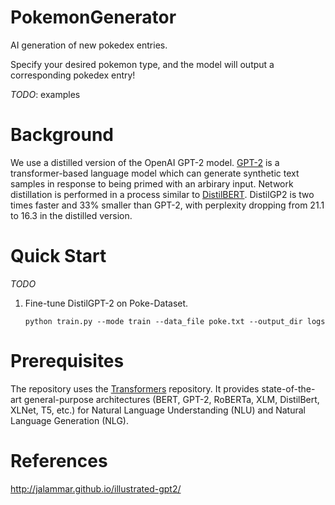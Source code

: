 # PokemonGenerator
AI generation of new pokedex entries.

Specify your desired pokemon type, and the model will output a corresponding pokedex entry! 

*TODO*: examples

# Background
We use a distilled version of the OpenAI GPT-2 model. [GPT-2](https://cdn.openai.com/better-language-models/language_models_are_unsupervised_multitask_learners.pdf) is a transformer-based language model which can generate synthetic text samples in response to being primed with an arbirary input. Network distillation is performed in a process similar to [DistilBERT](https://arxiv.org/abs/1910.01108). DistilGP2 is two times faster and 33% smaller than GPT-2, with perplexity dropping from 21.1 to 16.3 in the distilled version.

# Quick Start

*TODO*

1. Fine-tune DistilGPT-2 on Poke-Dataset.
    ```
    python train.py --mode train --data_file poke.txt --output_dir logs
    ```


# Prerequisites 
The repository uses the [Transformers](https://github.com/SpenDM/PokemonGenerator.git) repository. It provides state-of-the-art general-purpose architectures (BERT, GPT-2, RoBERTa, XLM, DistilBert, XLNet, T5, etc.) for Natural Language Understanding (NLU) and Natural Language Generation (NLG).

# References
http://jalammar.github.io/illustrated-gpt2/
